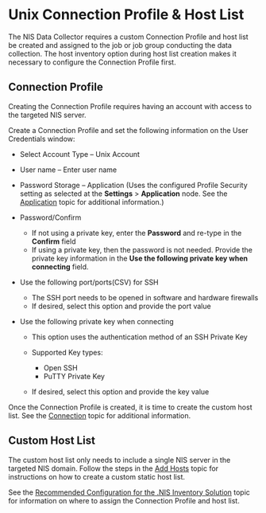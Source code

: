 # Unix Connection Profile & Host List

The NIS Data Collector requires a custom Connection Profile and host list be created and assigned to
the job or job group conducting the data collection. The host inventory option during host list
creation makes it necessary to configure the Connection Profile first.

## Connection Profile

Creating the Connection Profile requires having an account with access to the targeted NIS server.

Create a Connection Profile and set the following information on the User Credentials window:

- Select Account Type – Unix Account
- User name – Enter user name
- Password Storage – Application (Uses the configured Profile Security setting as selected at the
  **Settings** > **Application** node. See the
  [Application](/docs/accessanalyzer/11.6/admin/settings/application/overview.md)
  topic for additional information.)
- Password/Confirm

    - If not using a private key, enter the **Password** and re-type in the **Confirm** field
    - If using a private key, then the password is not needed. Provide the private key information
      in the **Use the following private key when connecting** field.

- Use the following port/ports(CSV) for SSH

    - The SSH port needs to be opened in software and hardware firewalls
    - If desired, select this option and provide the port value

- Use the following private key when connecting

    - This option uses the authentication method of an SSH Private Key
    - Supported Key types:

        - Open SSH
        - PuTTY Private Key

    - If desired, select this option and provide the key value

Once the Connection Profile is created, it is time to create the custom host list. See the
[Connection](/docs/accessanalyzer/11.6/admin/settings/connection/overview.md)
topic for additional information.

## Custom Host List

The custom host list only needs to include a single NIS server in the targeted NIS domain. Follow
the steps in the
[Add Hosts](/docs/accessanalyzer/11.6/admin/hostmanagement/actions/add.md)
topic for instructions on how to create a custom static host list.

See the
[Recommended Configuration for the .NIS Inventory Solution](/docs/accessanalyzer/11.6/solutions/nisinventory/recommended.md)
topic for information on where to assign the Connection Profile and host list.
